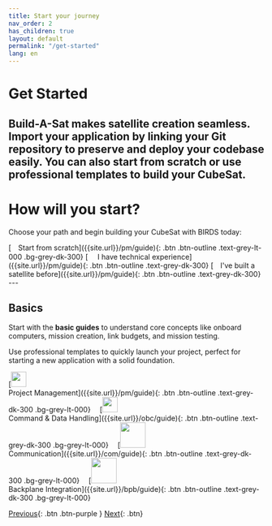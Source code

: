 ```yaml
---
title: Start your journey
nav_order: 2
has_children: true
layout: default
permalink: "/get-started"
lang: en
---
```


# Get Started
Build-A-Sat makes satellite creation seamless. Import your application by linking your Git repository to preserve and deploy your codebase easily. You can also start from scratch or use professional templates to build your CubeSat.
---
# How will you start?
Choose your path and begin building your CubeSat with BIRDS today:

<span class="fs-3" align="center"> 
[<img src="https://raw.githubusercontent.com/FortAwesome/Font-Awesome/6.x/svgs/solid/building.svg" width="10" height="10"> Start from scratch]({{site.url}}/pm/guide){: .btn .btn-outline .text-grey-lt-000 .bg-grey-dk-300}
</span>
<span class="fs-3" align="center"> 
[<img src="https://raw.githubusercontent.com/FortAwesome/Font-Awesome/6.x/svgs/brands/git-alt.svg" width="15" height="15"> I have technical experience]({{site.url}}/pm/guide){: .btn .btn-outline .text-grey-dk-300}
</span>
<span class="fs-3" align="center"> 
[<img src="https://raw.githubusercontent.com/FortAwesome/Font-Awesome/6.x/svgs/solid/file.svg" width="10" height="10"> I've built a satellite before]({{site.url}}/pm/guide){: .btn .btn-outline .text-grey-dk-300}
</span>
---

## Basics
Start with the **basic guides** to understand core concepts like onboard computers, mission creation, link budgets, and mission testing.

Use professional templates to quickly launch your project, perfect for starting a new application with a solid foundation.

<span class="fs-2" align="center"> 
[<img src="https://raw.githubusercontent.com/FortAwesome/Font-Awesome/6.x/svgs/solid/building.svg" width="30" height="30"> <br /> Project Management]({{site.url}}/pm/guide){: .btn .btn-outline .text-grey-dk-300 .bg-grey-lt-000}
</span>
<img src="https://raw.githubusercontent.com/FortAwesome/Font-Awesome/6.x/svgs/solid/angles-right.svg" width="10" height="10">
<span class="fs-2" align="center"> 
[<img src="https://raw.githubusercontent.com/FortAwesome/Font-Awesome/6.x/svgs/solid/file-code.svg" width="30" height="30"> <br /> Command & Data Handling]({{site.url}}/obc/guide){: .btn .btn-outline .text-grey-dk-300 .bg-grey-lt-000}
</span>
<img src="https://raw.githubusercontent.com/FortAwesome/Font-Awesome/6.x/svgs/solid/angles-right.svg" width="10" height="10">
<span class="fs-2" align="center"> 
[<img src="https://raw.githubusercontent.com/FortAwesome/Font-Awesome/6.x/svgs/solid/comments.svg" width="50" height="50"> <br /> Communication]({{site.url}}/com/guide){: .btn .btn-outline .text-grey-dk-300 .bg-grey-lt-000}
</span>
<img src="https://raw.githubusercontent.com/FortAwesome/Font-Awesome/6.x/svgs/solid/angles-right.svg" width="10" height="10">
<span class="fs-2" align="center"> 
[<img src="https://raw.githubusercontent.com/FortAwesome/Font-Awesome/6.x/svgs/solid/link.svg" width="50" height="50"> <br /> Backplane Integration]({{site.url}}/bpb/guide){: .btn .btn-outline .text-grey-dk-300 .bg-grey-lt-000}
</span>

[Previous]({{site.url}}/get-started){: .btn .btn-purple }
[Next]({{site.url}}/get-started/reference.html){: .btn}
